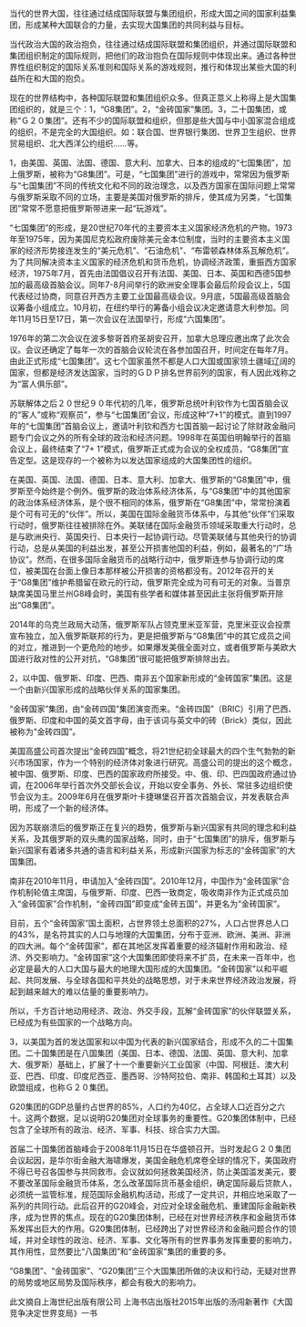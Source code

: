 当代的世界大国，往往通过结成国际联盟与集团组织，形成大国之间的国家利益集团，形成某种大国联合的力量，去实现大国集团的共同利益与目标。

当代政治大国的政治抱负，往往通过结成国际联盟和集团组织，并通过国际联盟和集团组织制定的国际规则，把他们的政治抱负在国际规则中体现出来。通过各种世界性组织制定的国际关系准则和国际关系的游戏规则，推行和体现出某些大国的利益所在和大国的抱负。

现在的世界结构中，各种国际联盟和集团组织众多。但真正意义上称得上是大国集团组织的，就是三个：1，“G8集团”。2，“金砖国家”集团。3，二十国集团，或称“Ｇ２０集团”。还有不少的国际联盟和组织，但那是些大国与中小国家混合组成的组织，不是完全的大国组织。如：联合国、世界银行集团、世界卫生组织、世界贸易组织、北大西洋公约组织……等。

1，由美国、英国、法国、德国、意大利、加拿大、日本的组成的“七国集团”，加上俄罗斯，被称为“G8集团”。可是，“七国集团”进行的游戏中，常常因为俄罗斯与“七国集团”不同的传统文化和不同的政治理念，以及西方国家在国际问题上常常与俄罗斯采取不同的立场，主要是美国对俄罗斯的排斥，使其成为另类，“七国集团”常常不愿意把俄罗斯带进来一起“玩游戏”。

“七国集团”的形成，是20世纪70年代的主要资本主义国家经济危机的产物。1973年至1975年，因为美国尼克松政府废除美元金本位制度，当时的主要资本主义国家的经济形势接连发生的“美元危机”、“石油危机”、“布雷顿森林体系瓦解危机”。为了共同解决资本主义国家的经济危机和货币危机，协调经济政策，重振西方国家经济，1975年7月，首先由法国倡议召开有法国、美国、日本、英国和西德5国参加的最高级首脑会议。同年7-8月间举行的欧洲安全理事会最后阶段会议上，5国代表经过协商，同意召开西方主要工业国最高级会议。9月底，5国最高级首脑会议筹备小组成立。10月初，在纽约举行的筹备小组会议决定邀请意大利参加。同年11月15日至17日，第一次会议在法国举行，形成“六国集团”。

1976年的第二次会议在波多黎哥首府圣胡安召开，加拿大总理应邀出席了此次会议。会议还确定了每年一次的首脑会议轮流在各参加国召开，时间定在每年7月。由此正式形成“七国集团”。这七个国家虽然不都是人口大国或国家领土疆域辽阔的国家，但都是经济发达国家，当时的ＧＤＰ排名世界前列的国家，有人因此戏称之为“富人俱乐部”。

苏联解体之后２０世纪９０年代初的几年，俄罗斯总统叶利钦作为七国首脑会议的“客人”或称“观察员”，参与“七国集团”会议，形成这种“7+1”的模式。直到1997年的“七国集团”首脑会议上，邀请叶利钦和西方七国首脑一起讨论了除财政金融问题专门会议之外的所有全球的政治和经济问题。1998年在英国伯明翰举行的首脑会议上，最终结束了“7+ 1”模式，俄罗斯正式成为会议的全权成员，“G8集团”宣告定型。这是现存的一个被称为以发达国家组成的大国集团性的组织。

在美国、英国、法国、德国、日本、意大利、加拿大、俄罗斯的“G8集团”中，俄罗斯至今始终是个例外。俄罗斯的政治体系经济体系，与“G8集团”中的其他国家的政治体系经济体系，是个很不相同的体系，俄罗斯在“G8集团”中，常常扮演着是个可有可无的“伙伴”。所以，美国在国际金融货币体系中，与其他“伙伴”们采取行动时，俄罗斯往往被排除在外。美联储在国际金融货币领域采取重大行动时，总是与欧洲央行、英国央行、日本央行一起协调行动。尽管美联储与其他央行的协调行动，总是从美国的利益出发，甚至公开损害他国的利益，例如，最著名的“广场协议”。然而，在很多国际金融货币的战略行动中，俄罗斯连参与协调行动的席位，被美国在台面上像日本那样被公开损害的资格都没有。2012年召开的关于“G8集团”维护希腊留在欧元的行动，俄罗斯完全成为可有可无的对象。当普京缺席美国马里兰州G8峰会时，美国有些学者和媒体甚至因此主张将俄罗斯开除出“G8集团”。

2014年的乌克兰政局大动荡，俄罗斯军队占领克里米亚军营，克里米亚议会投票宣布独立，加入俄罗斯联邦的行为，更是把俄罗斯与“G8集团”中的其它成员之间的对立，推进到一个更危险的地步。如果爆发美俄全面对立，或者俄罗斯与美欧大国进行敌对性的公开对抗，“G8集团”很可能把俄罗斯排除出去。

2，以中国、俄罗斯、印度、巴西、南非五个国家新形成的“金砖国家”集团。这是一个由新兴国家形成的战略伙伴关系的国家集团。

“金砖国家”集团，由“金砖四国”集团演变而来。“金砖四国”（BRIC）引用了巴西、俄罗斯、印度和中国的英文首字母，由于该词与英文中的砖（Brick）类似，因此被称为“金砖四国”。

美国高盛公司首次提出“金砖四国”概念，将21世纪初全球最大的四个生气勃勃的新兴市场国家，作为一个特别的经济体对象进行研究。高盛公司的提出的这个概念，被中国、俄罗斯、印度、巴西的国家政府所接受。中、俄、印、巴四国政府通过协调，在2006年举行首次外交部长会议，开始以安全事务、外长、常驻多边组织使节会议为主。2009年6月在俄罗斯叶卡捷琳堡召开首次首脑会议，并发表联合声明，形成了一个新的经济体。

因为苏联崩溃后的俄罗斯正在复兴的趋势，俄罗斯与新兴国家有共同的理念和利益关系，及其俄罗斯的双头鹰的国家战略，同时，由于“七国集团”的排斥，俄罗斯与新兴国家有着诸多共通的语言和利益关系，形成新兴国家为标志的“金砖国家”的大国集团。

南非在2010年11月，申请加入“金砖四国”。2010年12月，中国作为“金砖国家”合作机制轮值主席国，与俄罗斯、印度、巴西一致商定，吸收南非作为正式成员加入“金砖国家”合作机制，“金砖四国”即变成“金砖五国”，并更名为“金砖国家”。

目前，五个“金砖国家”国土面积，占世界领土总面积的27%，人口占世界总人口的43%，是名符其实的人口与地理的大国集团，分布于亚洲、欧洲、美洲、非洲的四大洲。每个“金砖国家”，都在其地区发挥着重要的经济辐射作用和政治、经济、外交影响力。“金砖国家”这个大国集团即使将来不扩员，在未来一百年中，也必定是最大的人口大国与最大的地理大国形成的大国集团。“金砖国家”以和平崛起、共同发展、与全球各国和平共处的战略思想，对于未来世界经济政治发展，将起到越来越大的难以估量的重要影响力。

所以，千方百计地动用经济、政治、外交手段，瓦解“金砖国家”的伙伴联盟关系，已经成为有些国家的一个战略方向。

3，以美国为首的发达国家和以中国为代表的新兴国家结合，形成不久的二十国集团。二十国集团是在八国集团（美国、日本、德国、法国、英国、意大利、加拿大、俄罗斯）基础上，扩展了十一个重要新兴工业国家（中国、阿根廷、澳大利亚、巴西、印度、印度尼西亚、墨西哥、沙特阿拉伯、南非、韩国和土耳其）以及欧盟组成，也称Ｇ２０集团。

G20集团的GDP总量约占世界的85%，人口约为40亿，占全球人口近百分之六十。这两个数据，足以说明G20集团对全球事务的重要性。G20集团体制中，已经包含了全球所有的政治、经济、军事、科技、综合实力大国。

首届二十国集团首脑峰会于2008年11月15日在华盛顿召开。当时发起Ｇ２０集团会议起因，是华尔街金融大海啸爆发，美国金融危机席卷全球的情况下，美国政府不得已号召各国参与共同救市。会议就如何拯救美国经济，防止美国滥发美元，要不要改革国际金融货币体系，怎么改革国际货币基金组织，确定国际最后贷款人，必须统一监管标准，规范国际金融机构活动，形成了一定共识，并相应地采取了一系列的共同行动。此后召开的G20峰会，对应对全球金融危机、重建国际金融新秩序，成为世界的焦点。现在的G20集团体制，已经在对世界经济秩序和金融货币体系发挥出巨大的作用。G20集团体制，已经跨出了对世界经济和金融问题合作的领域，并对全球性的政治、经济、军事、文化等所有的世界事务发挥重要的影响力，其作用性，显然要比“八国集团”和“金砖国家”集团的重要的多。

“G8集团”、“金砖国家”、“G20集团”三个大国集团所做的决议和行动，无疑对世界的局势或地区局势及国际秩序，都会有极大的影响力。

此文摘自上海世纪出版有限公司 上海书店出版社2015年出版的汤闯新著作《大国竞争决定世界变局》一书